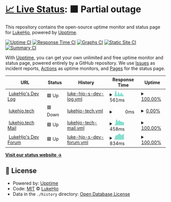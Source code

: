 # [📈 Live Status](https://status.lukehjo.tech): <!--live status--> **🟧 Partial outage**

This repository contains the open-source uptime monitor and status page for [LukeHjo](https://lukehjo.rocks), powered by [Upptime](https://github.com/upptime/upptime).

[![Uptime CI](https://github.com/luke-beep/status.lukehjo.tech/workflows/Uptime%20CI/badge.svg)](https://github.com/luke-beep/status.lukehjo.tech/actions?query=workflow%3A%22Uptime+CI%22)
[![Response Time CI](https://github.com/luke-beep/status.lukehjo.tech/workflows/Response%20Time%20CI/badge.svg)](https://github.com/luke-beep/status.lukehjo.tech/actions?query=workflow%3A%22Response+Time+CI%22)
[![Graphs CI](https://github.com/luke-beep/status.lukehjo.tech/workflows/Graphs%20CI/badge.svg)](https://github.com/luke-beep/status.lukehjo.tech/actions?query=workflow%3A%22Graphs+CI%22)
[![Static Site CI](https://github.com/luke-beep/status.lukehjo.tech/workflows/Static%20Site%20CI/badge.svg)](https://github.com/luke-beep/status.lukehjo.tech/actions?query=workflow%3A%22Static+Site+CI%22)
[![Summary CI](https://github.com/luke-beep/status.lukehjo.tech/workflows/Summary%20CI/badge.svg)](https://github.com/luke-beep/status.lukehjo.tech/actions?query=workflow%3A%22Summary+CI%22)

With [Upptime](https://upptime.js.org), you can get your own unlimited and free uptime monitor and status page, powered entirely by a GitHub repository. We use [Issues](https://github.com/luke-beep/status.lukehjo.tech/issues) as incident reports, [Actions](https://github.com/luke-beep/status.lukehjo.tech/actions) as uptime monitors, and [Pages](https://status.lukehjo.tech) for the status page.

<!--start: status pages-->
<!-- This summary is generated by Upptime (https://github.com/upptime/upptime) -->
<!-- Do not edit this manually, your changes will be overwritten -->
<!-- prettier-ignore -->
| URL | Status | History | Response Time | Uptime |
| --- | ------ | ------- | ------------- | ------ |
| <img alt="" src="https://icons.duckduckgo.com/ip3/dev.lukehjo.tech.ico" height="13"> [LukeHjo's Dev Log](https://dev.lukehjo.tech) | 🟩 Up | [luke-hjo-s-dev-log.yml](https://github.com/luke-beep/status.lukehjo.tech/commits/HEAD/history/luke-hjo-s-dev-log.yml) | <details><summary><img alt="Response time graph" src="./graphs/luke-hjo-s-dev-log/response-time-week.png" height="20"> 561ms</summary><br><a href="https://status.lukehjo.tech/history/luke-hjo-s-dev-log"><img alt="Response time 562" src="https://img.shields.io/endpoint?url=https%3A%2F%2Fraw.githubusercontent.com%2Fluke-beep%2Fstatus.lukehjo.tech%2FHEAD%2Fapi%2Fluke-hjo-s-dev-log%2Fresponse-time.json"></a><br><a href="https://status.lukehjo.tech/history/luke-hjo-s-dev-log"><img alt="24-hour response time 673" src="https://img.shields.io/endpoint?url=https%3A%2F%2Fraw.githubusercontent.com%2Fluke-beep%2Fstatus.lukehjo.tech%2FHEAD%2Fapi%2Fluke-hjo-s-dev-log%2Fresponse-time-day.json"></a><br><a href="https://status.lukehjo.tech/history/luke-hjo-s-dev-log"><img alt="7-day response time 561" src="https://img.shields.io/endpoint?url=https%3A%2F%2Fraw.githubusercontent.com%2Fluke-beep%2Fstatus.lukehjo.tech%2FHEAD%2Fapi%2Fluke-hjo-s-dev-log%2Fresponse-time-week.json"></a><br><a href="https://status.lukehjo.tech/history/luke-hjo-s-dev-log"><img alt="30-day response time 565" src="https://img.shields.io/endpoint?url=https%3A%2F%2Fraw.githubusercontent.com%2Fluke-beep%2Fstatus.lukehjo.tech%2FHEAD%2Fapi%2Fluke-hjo-s-dev-log%2Fresponse-time-month.json"></a><br><a href="https://status.lukehjo.tech/history/luke-hjo-s-dev-log"><img alt="1-year response time 562" src="https://img.shields.io/endpoint?url=https%3A%2F%2Fraw.githubusercontent.com%2Fluke-beep%2Fstatus.lukehjo.tech%2FHEAD%2Fapi%2Fluke-hjo-s-dev-log%2Fresponse-time-year.json"></a></details> | <details><summary><a href="https://status.lukehjo.tech/history/luke-hjo-s-dev-log">100.00%</a></summary><a href="https://status.lukehjo.tech/history/luke-hjo-s-dev-log"><img alt="All-time uptime 96.33%" src="https://img.shields.io/endpoint?url=https%3A%2F%2Fraw.githubusercontent.com%2Fluke-beep%2Fstatus.lukehjo.tech%2FHEAD%2Fapi%2Fluke-hjo-s-dev-log%2Fuptime.json"></a><br><a href="https://status.lukehjo.tech/history/luke-hjo-s-dev-log"><img alt="24-hour uptime 100.00%" src="https://img.shields.io/endpoint?url=https%3A%2F%2Fraw.githubusercontent.com%2Fluke-beep%2Fstatus.lukehjo.tech%2FHEAD%2Fapi%2Fluke-hjo-s-dev-log%2Fuptime-day.json"></a><br><a href="https://status.lukehjo.tech/history/luke-hjo-s-dev-log"><img alt="7-day uptime 100.00%" src="https://img.shields.io/endpoint?url=https%3A%2F%2Fraw.githubusercontent.com%2Fluke-beep%2Fstatus.lukehjo.tech%2FHEAD%2Fapi%2Fluke-hjo-s-dev-log%2Fuptime-week.json"></a><br><a href="https://status.lukehjo.tech/history/luke-hjo-s-dev-log"><img alt="30-day uptime 95.76%" src="https://img.shields.io/endpoint?url=https%3A%2F%2Fraw.githubusercontent.com%2Fluke-beep%2Fstatus.lukehjo.tech%2FHEAD%2Fapi%2Fluke-hjo-s-dev-log%2Fuptime-month.json"></a><br><a href="https://status.lukehjo.tech/history/luke-hjo-s-dev-log"><img alt="1-year uptime 96.33%" src="https://img.shields.io/endpoint?url=https%3A%2F%2Fraw.githubusercontent.com%2Fluke-beep%2Fstatus.lukehjo.tech%2FHEAD%2Fapi%2Fluke-hjo-s-dev-log%2Fuptime-year.json"></a></details>
| <img alt="" src="https://icons.duckduckgo.com/ip3/lukehjo.tech.ico" height="13"> [lukehjo.tech](https://lukehjo.tech) | 🟥 Down | [lukehjo-tech.yml](https://github.com/luke-beep/status.lukehjo.tech/commits/HEAD/history/lukehjo-tech.yml) | <details><summary><img alt="Response time graph" src="./graphs/lukehjo-tech/response-time-week.png" height="20"> 0ms</summary><br><a href="https://status.lukehjo.tech/history/lukehjo-tech"><img alt="Response time 0" src="https://img.shields.io/endpoint?url=https%3A%2F%2Fraw.githubusercontent.com%2Fluke-beep%2Fstatus.lukehjo.tech%2FHEAD%2Fapi%2Flukehjo-tech%2Fresponse-time.json"></a><br><a href="https://status.lukehjo.tech/history/lukehjo-tech"><img alt="24-hour response time 0" src="https://img.shields.io/endpoint?url=https%3A%2F%2Fraw.githubusercontent.com%2Fluke-beep%2Fstatus.lukehjo.tech%2FHEAD%2Fapi%2Flukehjo-tech%2Fresponse-time-day.json"></a><br><a href="https://status.lukehjo.tech/history/lukehjo-tech"><img alt="7-day response time 0" src="https://img.shields.io/endpoint?url=https%3A%2F%2Fraw.githubusercontent.com%2Fluke-beep%2Fstatus.lukehjo.tech%2FHEAD%2Fapi%2Flukehjo-tech%2Fresponse-time-week.json"></a><br><a href="https://status.lukehjo.tech/history/lukehjo-tech"><img alt="30-day response time 0" src="https://img.shields.io/endpoint?url=https%3A%2F%2Fraw.githubusercontent.com%2Fluke-beep%2Fstatus.lukehjo.tech%2FHEAD%2Fapi%2Flukehjo-tech%2Fresponse-time-month.json"></a><br><a href="https://status.lukehjo.tech/history/lukehjo-tech"><img alt="1-year response time 0" src="https://img.shields.io/endpoint?url=https%3A%2F%2Fraw.githubusercontent.com%2Fluke-beep%2Fstatus.lukehjo.tech%2FHEAD%2Fapi%2Flukehjo-tech%2Fresponse-time-year.json"></a></details> | <details><summary><a href="https://status.lukehjo.tech/history/lukehjo-tech">0.00%</a></summary><a href="https://status.lukehjo.tech/history/lukehjo-tech"><img alt="All-time uptime 0.00%" src="https://img.shields.io/endpoint?url=https%3A%2F%2Fraw.githubusercontent.com%2Fluke-beep%2Fstatus.lukehjo.tech%2FHEAD%2Fapi%2Flukehjo-tech%2Fuptime.json"></a><br><a href="https://status.lukehjo.tech/history/lukehjo-tech"><img alt="24-hour uptime 0.00%" src="https://img.shields.io/endpoint?url=https%3A%2F%2Fraw.githubusercontent.com%2Fluke-beep%2Fstatus.lukehjo.tech%2FHEAD%2Fapi%2Flukehjo-tech%2Fuptime-day.json"></a><br><a href="https://status.lukehjo.tech/history/lukehjo-tech"><img alt="7-day uptime 0.00%" src="https://img.shields.io/endpoint?url=https%3A%2F%2Fraw.githubusercontent.com%2Fluke-beep%2Fstatus.lukehjo.tech%2FHEAD%2Fapi%2Flukehjo-tech%2Fuptime-week.json"></a><br><a href="https://status.lukehjo.tech/history/lukehjo-tech"><img alt="30-day uptime 0.00%" src="https://img.shields.io/endpoint?url=https%3A%2F%2Fraw.githubusercontent.com%2Fluke-beep%2Fstatus.lukehjo.tech%2FHEAD%2Fapi%2Flukehjo-tech%2Fuptime-month.json"></a><br><a href="https://status.lukehjo.tech/history/lukehjo-tech"><img alt="1-year uptime 0.00%" src="https://img.shields.io/endpoint?url=https%3A%2F%2Fraw.githubusercontent.com%2Fluke-beep%2Fstatus.lukehjo.tech%2FHEAD%2Fapi%2Flukehjo-tech%2Fuptime-year.json"></a></details>
| <img alt="" src="https://icons.duckduckgo.com/ip3/webmail.lukehjo.tech.ico" height="13"> [lukehjo.tech Mail](https://webmail.lukehjo.tech) | 🟩 Up | [lukehjo-tech-mail.yml](https://github.com/luke-beep/status.lukehjo.tech/commits/HEAD/history/lukehjo-tech-mail.yml) | <details><summary><img alt="Response time graph" src="./graphs/lukehjo-tech-mail/response-time-week.png" height="20"> 458ms</summary><br><a href="https://status.lukehjo.tech/history/lukehjo-tech-mail"><img alt="Response time 479" src="https://img.shields.io/endpoint?url=https%3A%2F%2Fraw.githubusercontent.com%2Fluke-beep%2Fstatus.lukehjo.tech%2FHEAD%2Fapi%2Flukehjo-tech-mail%2Fresponse-time.json"></a><br><a href="https://status.lukehjo.tech/history/lukehjo-tech-mail"><img alt="24-hour response time 447" src="https://img.shields.io/endpoint?url=https%3A%2F%2Fraw.githubusercontent.com%2Fluke-beep%2Fstatus.lukehjo.tech%2FHEAD%2Fapi%2Flukehjo-tech-mail%2Fresponse-time-day.json"></a><br><a href="https://status.lukehjo.tech/history/lukehjo-tech-mail"><img alt="7-day response time 458" src="https://img.shields.io/endpoint?url=https%3A%2F%2Fraw.githubusercontent.com%2Fluke-beep%2Fstatus.lukehjo.tech%2FHEAD%2Fapi%2Flukehjo-tech-mail%2Fresponse-time-week.json"></a><br><a href="https://status.lukehjo.tech/history/lukehjo-tech-mail"><img alt="30-day response time 469" src="https://img.shields.io/endpoint?url=https%3A%2F%2Fraw.githubusercontent.com%2Fluke-beep%2Fstatus.lukehjo.tech%2FHEAD%2Fapi%2Flukehjo-tech-mail%2Fresponse-time-month.json"></a><br><a href="https://status.lukehjo.tech/history/lukehjo-tech-mail"><img alt="1-year response time 479" src="https://img.shields.io/endpoint?url=https%3A%2F%2Fraw.githubusercontent.com%2Fluke-beep%2Fstatus.lukehjo.tech%2FHEAD%2Fapi%2Flukehjo-tech-mail%2Fresponse-time-year.json"></a></details> | <details><summary><a href="https://status.lukehjo.tech/history/lukehjo-tech-mail">100.00%</a></summary><a href="https://status.lukehjo.tech/history/lukehjo-tech-mail"><img alt="All-time uptime 96.13%" src="https://img.shields.io/endpoint?url=https%3A%2F%2Fraw.githubusercontent.com%2Fluke-beep%2Fstatus.lukehjo.tech%2FHEAD%2Fapi%2Flukehjo-tech-mail%2Fuptime.json"></a><br><a href="https://status.lukehjo.tech/history/lukehjo-tech-mail"><img alt="24-hour uptime 100.00%" src="https://img.shields.io/endpoint?url=https%3A%2F%2Fraw.githubusercontent.com%2Fluke-beep%2Fstatus.lukehjo.tech%2FHEAD%2Fapi%2Flukehjo-tech-mail%2Fuptime-day.json"></a><br><a href="https://status.lukehjo.tech/history/lukehjo-tech-mail"><img alt="7-day uptime 100.00%" src="https://img.shields.io/endpoint?url=https%3A%2F%2Fraw.githubusercontent.com%2Fluke-beep%2Fstatus.lukehjo.tech%2FHEAD%2Fapi%2Flukehjo-tech-mail%2Fuptime-week.json"></a><br><a href="https://status.lukehjo.tech/history/lukehjo-tech-mail"><img alt="30-day uptime 95.71%" src="https://img.shields.io/endpoint?url=https%3A%2F%2Fraw.githubusercontent.com%2Fluke-beep%2Fstatus.lukehjo.tech%2FHEAD%2Fapi%2Flukehjo-tech-mail%2Fuptime-month.json"></a><br><a href="https://status.lukehjo.tech/history/lukehjo-tech-mail"><img alt="1-year uptime 96.13%" src="https://img.shields.io/endpoint?url=https%3A%2F%2Fraw.githubusercontent.com%2Fluke-beep%2Fstatus.lukehjo.tech%2FHEAD%2Fapi%2Flukehjo-tech-mail%2Fuptime-year.json"></a></details>
| <img alt="" src="https://icons.duckduckgo.com/ip3/forum.lukehjo.tech.ico" height="13"> [LukeHjo's Dev Forum](https://forum.lukehjo.tech) | 🟩 Up | [luke-hjo-s-dev-forum.yml](https://github.com/luke-beep/status.lukehjo.tech/commits/HEAD/history/luke-hjo-s-dev-forum.yml) | <details><summary><img alt="Response time graph" src="./graphs/luke-hjo-s-dev-forum/response-time-week.png" height="20"> 834ms</summary><br><a href="https://status.lukehjo.tech/history/luke-hjo-s-dev-forum"><img alt="Response time 960" src="https://img.shields.io/endpoint?url=https%3A%2F%2Fraw.githubusercontent.com%2Fluke-beep%2Fstatus.lukehjo.tech%2FHEAD%2Fapi%2Fluke-hjo-s-dev-forum%2Fresponse-time.json"></a><br><a href="https://status.lukehjo.tech/history/luke-hjo-s-dev-forum"><img alt="24-hour response time 999" src="https://img.shields.io/endpoint?url=https%3A%2F%2Fraw.githubusercontent.com%2Fluke-beep%2Fstatus.lukehjo.tech%2FHEAD%2Fapi%2Fluke-hjo-s-dev-forum%2Fresponse-time-day.json"></a><br><a href="https://status.lukehjo.tech/history/luke-hjo-s-dev-forum"><img alt="7-day response time 834" src="https://img.shields.io/endpoint?url=https%3A%2F%2Fraw.githubusercontent.com%2Fluke-beep%2Fstatus.lukehjo.tech%2FHEAD%2Fapi%2Fluke-hjo-s-dev-forum%2Fresponse-time-week.json"></a><br><a href="https://status.lukehjo.tech/history/luke-hjo-s-dev-forum"><img alt="30-day response time 960" src="https://img.shields.io/endpoint?url=https%3A%2F%2Fraw.githubusercontent.com%2Fluke-beep%2Fstatus.lukehjo.tech%2FHEAD%2Fapi%2Fluke-hjo-s-dev-forum%2Fresponse-time-month.json"></a><br><a href="https://status.lukehjo.tech/history/luke-hjo-s-dev-forum"><img alt="1-year response time 960" src="https://img.shields.io/endpoint?url=https%3A%2F%2Fraw.githubusercontent.com%2Fluke-beep%2Fstatus.lukehjo.tech%2FHEAD%2Fapi%2Fluke-hjo-s-dev-forum%2Fresponse-time-year.json"></a></details> | <details><summary><a href="https://status.lukehjo.tech/history/luke-hjo-s-dev-forum">100.00%</a></summary><a href="https://status.lukehjo.tech/history/luke-hjo-s-dev-forum"><img alt="All-time uptime 99.79%" src="https://img.shields.io/endpoint?url=https%3A%2F%2Fraw.githubusercontent.com%2Fluke-beep%2Fstatus.lukehjo.tech%2FHEAD%2Fapi%2Fluke-hjo-s-dev-forum%2Fuptime.json"></a><br><a href="https://status.lukehjo.tech/history/luke-hjo-s-dev-forum"><img alt="24-hour uptime 100.00%" src="https://img.shields.io/endpoint?url=https%3A%2F%2Fraw.githubusercontent.com%2Fluke-beep%2Fstatus.lukehjo.tech%2FHEAD%2Fapi%2Fluke-hjo-s-dev-forum%2Fuptime-day.json"></a><br><a href="https://status.lukehjo.tech/history/luke-hjo-s-dev-forum"><img alt="7-day uptime 100.00%" src="https://img.shields.io/endpoint?url=https%3A%2F%2Fraw.githubusercontent.com%2Fluke-beep%2Fstatus.lukehjo.tech%2FHEAD%2Fapi%2Fluke-hjo-s-dev-forum%2Fuptime-week.json"></a><br><a href="https://status.lukehjo.tech/history/luke-hjo-s-dev-forum"><img alt="30-day uptime 99.79%" src="https://img.shields.io/endpoint?url=https%3A%2F%2Fraw.githubusercontent.com%2Fluke-beep%2Fstatus.lukehjo.tech%2FHEAD%2Fapi%2Fluke-hjo-s-dev-forum%2Fuptime-month.json"></a><br><a href="https://status.lukehjo.tech/history/luke-hjo-s-dev-forum"><img alt="1-year uptime 99.79%" src="https://img.shields.io/endpoint?url=https%3A%2F%2Fraw.githubusercontent.com%2Fluke-beep%2Fstatus.lukehjo.tech%2FHEAD%2Fapi%2Fluke-hjo-s-dev-forum%2Fuptime-year.json"></a></details>

<!--end: status pages-->

[**Visit our status website →**](https://status.lukehjo.tech)

## 📄 License

- Powered by: [Upptime](https://github.com/upptime/upptime)
- Code: [MIT](./LICENSE) © [LukeHjo](https://lukehjo.rocks)
- Data in the `./history` directory: [Open Database License](https://opendatacommons.org/licenses/odbl/1-0/)
